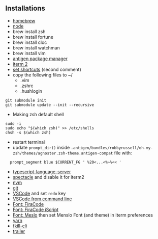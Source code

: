 ## Installations

- [homebrew](https://brew.sh/index_it.html)
- [node](https://nodejs.org/it/)
- brew install zsh
- brew install fortune
- brew install cloc
- brew install watchman
- brew install vim
- [antigen package manager](https://github.com/zsh-users/antigen)
- [iterm 2](https://www.iterm2.com/)
- [set shortcuts](https://stackoverflow.com/questions/6205157/iterm-2-how-to-set-keyboard-shortcuts-to-jump-to-beginning-end-of-line) (second comment)
- copy the following files to ~/
  - .vim
  - .zshrc
  - .hushlogin
```
git submodule init
git submodule update --init --recursive
```
- Making zsh default shell
```
sudo -i
sudo echo "$(which zsh)" >> /etc/shells
chsh -s $(which zsh)
```
- restart terminal
- update `prompt_dir()` inside `.antigen/bundles/robbyrussell/oh-my-zsh/themes/agnoster.zsh-theme.antigen-compat` file with:
```
  prompt_segment blue $CURRENT_FG ' %20<...<%~%<< '
```
- [typescript-language-server](https://github.com/theia-ide/typescript-language-server)
- [spectacle](https://www.spectacleapp.com/) and disable it for iterm2
- [nvm](https://github.com/creationix/nvm)
- [git](https://git-scm.com/)
- [VSCode](https://code.visualstudio.com/) and set `redo` key
- [VSCode from command line](https://stackoverflow.com/questions/44269510/how-to-run-visual-studio-code-from-the-command-line)
- [Font: FiraCode](https://github.com/tonsky/FiraCode)
- [Font: FiraCode iScript](https://github.com/kencrocken/FiraCodeiScript)
- [Font: Meslo](https://github.com/powerline/fonts/blob/master/Meslo%20Slashed/Meslo%20LG%20M%20Regular%20for%20Powerline.ttf) then set Menslo Font (and theme) in Iterm preferences
- [yarn](https://yarnpkg.com/lang/en/docs/install/)
- [fkill-cli](https://github.com/sindresorhus/fkill-cli)
- [trailer](http://ptsochantaris.github.io/trailer/)
